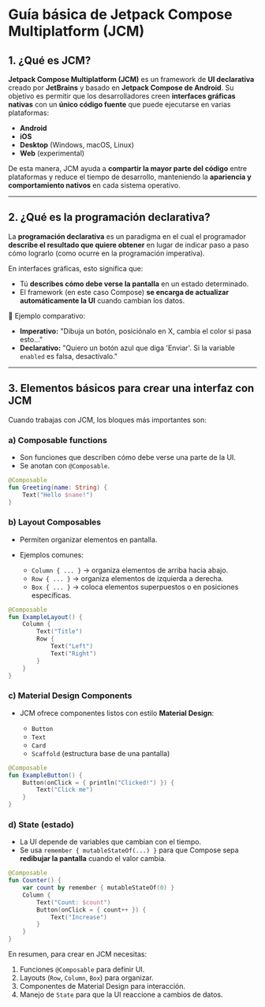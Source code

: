 # Guía básica de Jetpack Compose Multiplatform (JCM)

## 1. ¿Qué es JCM?

**Jetpack Compose Multiplatform (JCM)** es un framework de **UI declarativa** creado por **JetBrains** y basado en **Jetpack Compose de Android**.
Su objetivo es permitir que los desarrolladores creen **interfaces gráficas nativas** con un **único código fuente** que puede ejecutarse en varias plataformas:

* **Android**
* **iOS**
* **Desktop** (Windows, macOS, Linux)
* **Web** (experimental)

De esta manera, JCM ayuda a **compartir la mayor parte del código** entre plataformas y reduce el tiempo de desarrollo, manteniendo la **apariencia y comportamiento nativos** en cada sistema operativo.

---

## 2. ¿Qué es la programación declarativa?

La **programación declarativa** es un paradigma en el cual el programador **describe el resultado que quiere obtener** en lugar de indicar paso a paso cómo lograrlo (como ocurre en la programación imperativa).

En interfaces gráficas, esto significa que:

* Tú **describes cómo debe verse la pantalla** en un estado determinado.
* El framework (en este caso Compose) **se encarga de actualizar automáticamente la UI** cuando cambian los datos.

🔎 Ejemplo comparativo:

* **Imperativo:** "Dibuja un botón, posiciónalo en X, cambia el color si pasa esto..."
* **Declarativo:** "Quiero un botón azul que diga 'Enviar'. Si la variable `enabled` es falsa, desactívalo."

---

## 3. Elementos básicos para crear una interfaz con JCM

Cuando trabajas con JCM, los bloques más importantes son:

### a) **Composable functions**

* Son funciones que describen cómo debe verse una parte de la UI.
* Se anotan con `@Composable`.

```kotlin
@Composable
fun Greeting(name: String) {
    Text("Hello $name!")
}
```

### b) **Layout Composables**

* Permiten organizar elementos en pantalla.
* Ejemplos comunes:

  * `Column { ... }` → organiza elementos de arriba hacia abajo.
  * `Row { ... }` → organiza elementos de izquierda a derecha.
  * `Box { ... }` → coloca elementos superpuestos o en posiciones específicas.

```kotlin
@Composable
fun ExampleLayout() {
    Column {
        Text("Title")
        Row {
            Text("Left")
            Text("Right")
        }
    }
}
```

### c) **Material Design Components**

* JCM ofrece componentes listos con estilo **Material Design**:

  * `Button`
  * `Text`
  * `Card`
  * `Scaffold` (estructura base de una pantalla)

```kotlin
@Composable
fun ExampleButton() {
    Button(onClick = { println("Clicked!") }) {
        Text("Click me")
    }
}
```

### d) **State (estado)**

* La UI depende de variables que cambian con el tiempo.
* Se usa `remember { mutableStateOf(...) }` para que Compose sepa **redibujar la pantalla** cuando el valor cambia.

```kotlin
@Composable
fun Counter() {
    var count by remember { mutableStateOf(0) }
    Column {
        Text("Count: $count")
        Button(onClick = { count++ }) {
            Text("Increase")
        }
    }
}
```

En resumen, para crear en JCM necesitas:

1. Funciones `@Composable` para definir UI.
2. Layouts (`Row`, `Column`, `Box`) para organizar.
3. Componentes de Material Design para interacción.
4. Manejo de `State` para que la UI reaccione a cambios de datos.

